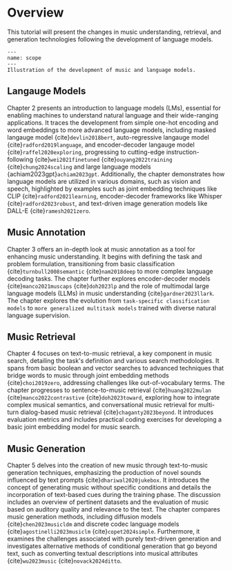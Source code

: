 # Overview
This tutorial will present the changes in music understanding, retrieval, and generation technologies following the development of language models.

```{figure} ../img/overview.png
---
name: scope
---
Illustration of the development of music and language models.
```

## Langauge Models

Chapter 2 presents an introduction to language models (LMs), essential for enabling machines to understand natural language and their wide-ranging applications. It traces the development from simple one-hot encoding and word embeddings to more advanced language models, including masked langauge model {cite}`devlin2018bert`, auto-regressive langauge model {cite}`radford2019language`, and encoder-decoder langauge model {cite}`raffel2020exploring`, progressing to cutting-edge instruction-following {cite}`wei2021finetuned` {cite}`ouyang2022training` {cite}`chung2024scaling` and large language models {achiam2023gpt}`achiam2023gpt`. Additionally, the chapter demonstrates how language models are utilized in various domains, such as vision and speech, highlighted by examples such as joint embedding techniques like CLIP {cite}`radford2021learning`, encoder-decoder frameworks like Whisper {cite}`radford2023robust`, and text-driven image generation models like DALL-E {cite}`ramesh2021zero`.

## Music Annotation

Chapter 3 offers an in-depth look at music annotation as a tool for enhancing music understanding. It begins with defining the task and problem formulation, transitioning from basic classification {cite}`turnbull2008semantic` {cite}`nam2018deep` to more complex language decoding tasks. The chapter further explores encoder-decoder models {cite}`manco2021muscaps` {cite}`doh2023lp` and the role of multimodal large language models (LLMs) in music understanding {cite}`gardner2023llark`. The chapter explores the evolution from `task-specific classification models` to `more generalized multitask models` trained with diverse natural language supervision. 


## Music Retrieval

Chapter 4 focuses on text-to-music retrieval, a key component in music search, detailing the task's definition and various search methodologies. It spans from basic boolean and vector searches to advanced techniques that bridge words to music through joint embedding methods {cite}`choi2019zero`, addressing challenges like out-of-vocabulary terms. The chapter progresses to sentence-to-music retrieval {cite}`huang2022mulan` {cite}`manco2022contrastive` {cite}`doh2023toward`, exploring how to integrate complex musical semantics, and conversational music retrieval for multi-turn dialog-based music retrieval {cite}`chaganty2023beyond`. It introduces evaluation metrics and includes practical coding exercises for developing a basic joint embedding model for music search.


## Music Generation

Chapter 5 delves into the creation of new music through text-to-music generation techniques, emphasizing the production of novel sounds influenced by text prompts {cite}`dhariwal2020jukebox`. It introduces the concept of generating music without specific conditions and details the incorporation of text-based cues during the training phase. The discussion includes an overview of pertinent datasets and the evaluation of music based on auditory quality and relevance to the text. The chapter compares music generation methods, including diffusion models {cite}`chen2023musicldm` and discrete codec language models {cite}`agostinelli2023musiclm` {cite}`copet2024simple`. Furthermore, it examines the challenges associated with purely text-driven generation and investigates alternative methods of conditional generation that go beyond text, such as converting textual descriptions into musical attributes {cite}`wu2023music` {cite}`novack2024ditto`. 